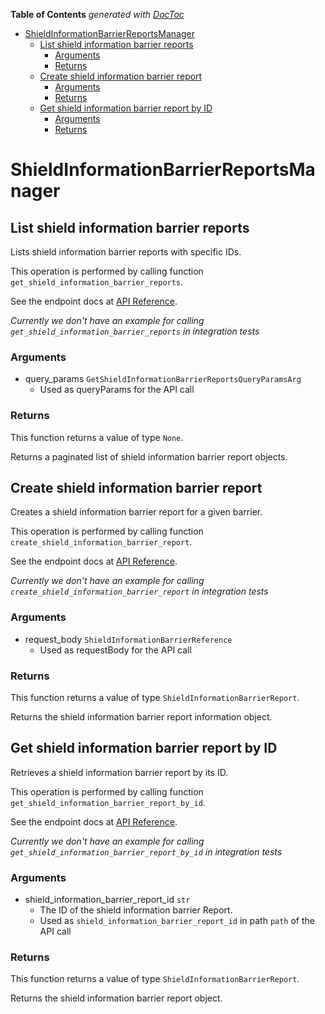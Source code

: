 <!-- START doctoc generated TOC please keep comment here to allow auto update -->
<!-- DON'T EDIT THIS SECTION, INSTEAD RE-RUN doctoc TO UPDATE -->
**Table of Contents**  *generated with [DocToc](https://github.com/thlorenz/doctoc)*

- [ShieldInformationBarrierReportsManager](#shieldinformationbarrierreportsmanager)
  - [List shield information barrier reports](#list-shield-information-barrier-reports)
    - [Arguments](#arguments)
    - [Returns](#returns)
  - [Create shield information barrier report](#create-shield-information-barrier-report)
    - [Arguments](#arguments-1)
    - [Returns](#returns-1)
  - [Get shield information barrier report by ID](#get-shield-information-barrier-report-by-id)
    - [Arguments](#arguments-2)
    - [Returns](#returns-2)

<!-- END doctoc generated TOC please keep comment here to allow auto update -->

# ShieldInformationBarrierReportsManager

## List shield information barrier reports

Lists shield information barrier reports with specific IDs.

This operation is performed by calling function `get_shield_information_barrier_reports`.

See the endpoint docs at
[API Reference](https://developer.box.com/reference/get-shield-information-barrier-reports/).

*Currently we don't have an example for calling `get_shield_information_barrier_reports` in integration tests*

### Arguments

- query_params `GetShieldInformationBarrierReportsQueryParamsArg`
  - Used as queryParams for the API call


### Returns

This function returns a value of type `None`.

Returns a paginated list of shield information barrier report objects.


## Create shield information barrier report

Creates a shield information barrier report for a given barrier.

This operation is performed by calling function `create_shield_information_barrier_report`.

See the endpoint docs at
[API Reference](https://developer.box.com/reference/post-shield-information-barrier-reports/).

*Currently we don't have an example for calling `create_shield_information_barrier_report` in integration tests*

### Arguments

- request_body `ShieldInformationBarrierReference`
  - Used as requestBody for the API call


### Returns

This function returns a value of type `ShieldInformationBarrierReport`.

Returns the shield information barrier report information object.


## Get shield information barrier report by ID

Retrieves a shield information barrier report by its ID.

This operation is performed by calling function `get_shield_information_barrier_report_by_id`.

See the endpoint docs at
[API Reference](https://developer.box.com/reference/get-shield-information-barrier-reports-id/).

*Currently we don't have an example for calling `get_shield_information_barrier_report_by_id` in integration tests*

### Arguments

- shield_information_barrier_report_id `str`
  - The ID of the shield information barrier Report.
  - Used as `shield_information_barrier_report_id` in path `path` of the API call


### Returns

This function returns a value of type `ShieldInformationBarrierReport`.

Returns the  shield information barrier report object.


